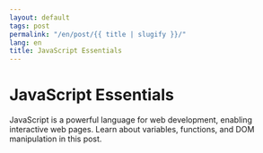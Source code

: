 ```yaml
---
layout: default
tags: post
permalink: "/en/post/{{ title | slugify }}/"
lang: en
title: JavaScript Essentials
---
```


# JavaScript Essentials

JavaScript is a powerful language for web development, enabling interactive web pages. Learn about variables, functions, and DOM manipulation in this post.
